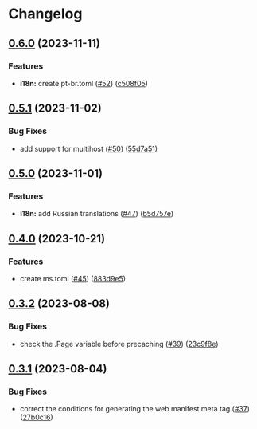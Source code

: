# Changelog

## [0.6.0](https://github.com/hugomods/pwa/compare/v0.5.1...v0.6.0) (2023-11-11)


### Features

* **i18n:** create pt-br.toml ([#52](https://github.com/hugomods/pwa/issues/52)) ([c508f05](https://github.com/hugomods/pwa/commit/c508f05e82803823cff81d9f6b4b74f1381392d4))

## [0.5.1](https://github.com/hugomods/pwa/compare/v0.5.0...v0.5.1) (2023-11-02)


### Bug Fixes

* add support for multihost ([#50](https://github.com/hugomods/pwa/issues/50)) ([55d7a51](https://github.com/hugomods/pwa/commit/55d7a51780edcb1baf573ec3c4c127fd85394d21))

## [0.5.0](https://github.com/hugomods/pwa/compare/v0.4.0...v0.5.0) (2023-11-01)


### Features

* **i18n:** add Russian translations ([#47](https://github.com/hugomods/pwa/issues/47)) ([b5d757e](https://github.com/hugomods/pwa/commit/b5d757eb6b6120dbacba4bef1261067434522aa7))

## [0.4.0](https://github.com/hugomods/pwa/compare/v0.3.2...v0.4.0) (2023-10-21)


### Features

* create ms.toml ([#45](https://github.com/hugomods/pwa/issues/45)) ([883d9e5](https://github.com/hugomods/pwa/commit/883d9e57c57c9f60df4221351e6ad1e2c592d6a9))

## [0.3.2](https://github.com/hugomods/pwa/compare/v0.3.1...v0.3.2) (2023-08-08)


### Bug Fixes

* check the .Page variable before precaching ([#39](https://github.com/hugomods/pwa/issues/39)) ([23c9f8e](https://github.com/hugomods/pwa/commit/23c9f8eda9464dae6d3ac6d4a041da692c8a7f42))

## [0.3.1](https://github.com/hugomods/pwa/compare/v0.3.0...v0.3.1) (2023-08-04)


### Bug Fixes

* correct the conditions for generating the web manifest meta tag ([#37](https://github.com/hugomods/pwa/issues/37)) ([27b0c16](https://github.com/hugomods/pwa/commit/27b0c160311fcbb0673d2d7c76a939d1a1dd51a9))
